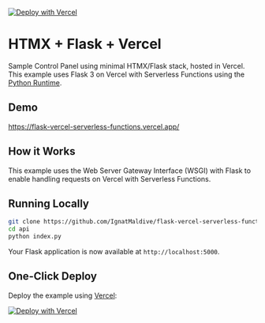 [![Deploy with Vercel](https://vercel.com/button)](https://vercel.com/new/clone?repository-url=https%3A%2F%2Fgithub.com%2FIgnatMaldive%2Fflask-vercel-serverless-functions)

# HTMX + Flask + Vercel

Sample Control Panel using minimal HTMX/Flask stack, hosted in Vercel.
This example uses Flask 3 on Vercel with Serverless Functions using the [Python Runtime](https://vercel.com/docs/concepts/functions/serverless-functions/runtimes/python).

## Demo

https://flask-vercel-serverless-functions.vercel.app/

## How it Works

This example uses the Web Server Gateway Interface (WSGI) with Flask to enable handling requests on Vercel with Serverless Functions.

## Running Locally

```bash
git clone https://github.com/IgnatMaldive/flask-vercel-serverless-functions.git
cd api
python index.py
```

Your Flask application is now available at `http://localhost:5000`.

## One-Click Deploy

Deploy the example using [Vercel](https://vercel.com?utm_source=github&utm_medium=readme&utm_campaign=vercel-examples):

[![Deploy with Vercel](https://vercel.com/button)](https://vercel.com/new/clone?repository-url=https%3A%2F%2Fgithub.com%2FIgnatMaldive%2Fflask-vercel-serverless-functions)
